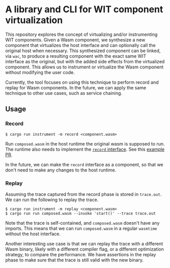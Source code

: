 # A library and CLI for WIT component virtualization

This repository explores the concept of virtualizing and/or instrumenting WIT components. Given a Wasm component, 
we synthesize a new component that virtualizes the host interface and can optionally call the original host when necessary. 
This synthesized component can be linked, via `wac`, to produce a resulting component with the exact same WIT interface as the original, 
but with the added side effects from the virtualized component. This allows us to instrument or virtualize the Wasm component without modifying the user code.

Currently, the tool focuses on using this technique to perform record and replay for Wasm components. 
In the future, we can apply the same technique to other use cases, such as service chaining.

## Usage

### Record

```
$ cargo run instrument -m record <component.wasm>
```
Run `composed.wasm` in the host runtime the original wasm is supposed to run. The runtime also needs to implement 
the [`record` interface](https://github.com/chenyan2002/proxy-component/blob/main/assets/recorder.wit#L3). See this [example PR](https://github.com/fastly/Viceroy/pull/546).

In the future, we can make the `record` interface as a component, so that we don't need to make any changes to the host runtime.

### Replay 

Assuming the trace captured from the record phase is stored in `trace.out`. We can run the following to replay the trace.

```
$ cargo run instrument -m replay <component.wasm>
$ cargo run run composed.wasm --invoke 'start()' --trace trace.out
```

Note that the trace is self-contained, and `composed.wasm` doesn't have any imports. This means that we can run `composed.wasm`
in a regular `wasmtime` without the host interface.

Another interesting use case is that we can replay the trace with a different Wasm binary, likely with a different compiler flag, or
a different optimization strategy, to compare the performance. We have assertions in the replay phase to make sure that the trace
is still valid with the new binary.
